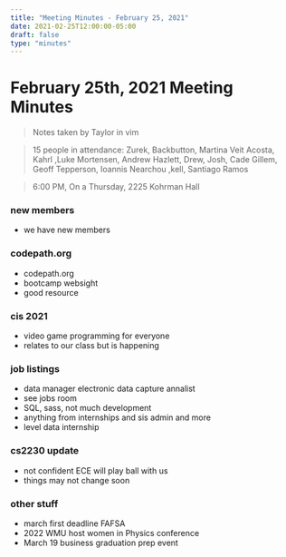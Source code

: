 ```yaml
---
title: "Meeting Minutes - February 25, 2021"
date: 2021-02-25T12:00:00-05:00
draft: false
type: "minutes"
---
```


# February 25th, 2021 Meeting Minutes
> Notes taken by Taylor in vim

> 15 people in attendance: Zurek, Backbutton, Martina Veit Acosta, Kahrl ,Luke Mortensen, Andrew Hazlett, Drew, Josh, Cade Gillem, Geoff Tepperson, Ioannis Nearchou ,kell, Santiago Ramos

> 6:00 PM, On a Thursday, 2225 Kohrman Hall

### new members
- we have new members

### codepath.org
- codepath.org
- bootcamp websight
- good resource

### cis 2021
- video game programming for everyone
- relates to our class but is happening

### job listings
- data manager electronic data capture annalist
- see jobs room
- SQL, sass, not much development
- anything from internships and sis admin and more
- level data internship

### cs2230 update
- not confident ECE will play ball with us
- things may not change soon

### other stuff
- march first deadline FAFSA
- 2022 WMU host women in Physics conference
- March 19 business graduation prep event









